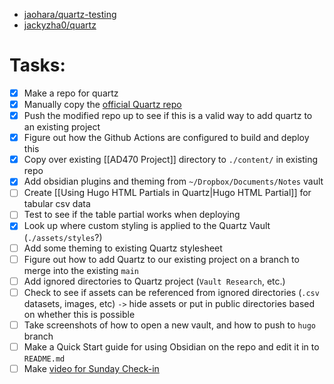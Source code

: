 - [jaohara/quartz-testing](https://github.com/jaohara/quartz-testing)
- [jackyzha0/quartz](https://github.com/jackyzha0/quartz)

# Tasks:
- [x] Make a repo for quartz
- [x] Manually copy the [official Quartz repo](https://github.com/jackyzha0/quartz) 
- [x] Push the modified repo up to see if this is a valid way to add quartz to an existing project
- [x] Figure out how the Github Actions are configured to build and deploy this
- [x] Copy over existing [[AD470 Project]] directory to `./content/` in existing repo
- [x] Add obsidian plugins and theming from `~/Dropbox/Documents/Notes` vault
- [ ] Create [[Using Hugo HTML Partials in Quartz|Hugo HTML Partial]] for tabular csv data
- [ ] Test to see if the table partial works when deploying
- [x] Look up where custom styling is applied to the Quartz Vault (`./assets/styles`?)
- [ ] Add some theming to existing Quartz stylesheet
- [ ] Figure out how to add Quartz to our existing project on a branch to merge into the existing `main` 
- [ ] Add ignored directories to Quartz project (`Vault Research`, etc.)
- [ ] Check to see if assets can be referenced from ignored directories (`.csv` datasets, images, etc) `->` hide assets or put in public directories based on whether this is possible
- [ ] Take screenshots of how to open a new vault, and how to push to `hugo` branch
- [ ] Make a Quick Start guide for using Obsidian on the repo and edit it in to `README.md`
- [ ] Make [video for Sunday Check-in](https://canvas.seattlecolleges.edu/courses/12820/discussion_topics/105565)